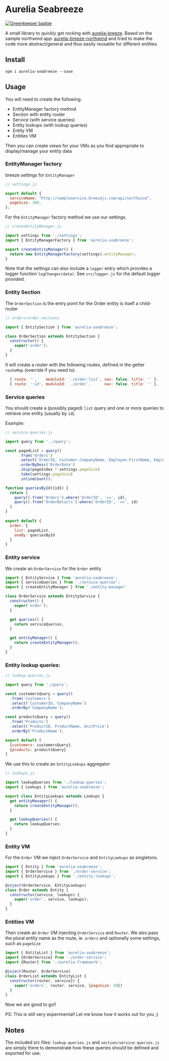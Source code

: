 # Aurelia Seabreeze

[![Greenkeeper badge](https://badges.greenkeeper.io/kristianmandrup/aurelia-seabreeze.svg)](https://greenkeeper.io/)

A small library to quickly get rocking with [aurelia-breeze](https://github.com/jdanyow/aurelia-breeze).
Based on the sample northwind app: [aurelia-breeze-northwind](https://github.com/jdanyow/aurelia-breeze-northwind) and tried
to make the code more abstract/general and thus easily reusable for different entities.

## Install

`npm i aurelia-seabreeze --save`

## Usage

You will need to create the following:

- EntityManager factory method
- Section with entity router
- Service (with service queries)
- Entity lookups (with lookup queries)
- Entity VM
- Entities VM

Then you can create views for your VMs as you find appropriate to display/manage your entity data

### EntityManager factory

breeze settings for `EntityManager`

```js
// settings.js

export default {
  serviceName: "http://sampleservice.breezejs.com/api/northwind",
  pageSize: 100,
};
```

For the `EntityManager` factory method we use our settings.

```js
// createEntityManager.js

import settings from './settings';
import { EntityManagerFactory } from 'aurelia-seabreeze';

export createEntityManager() {
  return new EntityManagerFactory(settings).entityManager;
} 
```

Note that the settings can also include a `logger` entry which provides a logger function `logChanges(data)`. 
See `src/logger.js` for the default logger provided. 

### Entity Section 

The `OrderSection` is the entry point for the Order entity is itself a child-router

```js
// orders/order-sections

import { EntitySection } from 'aurelia-seabreeze'; 

class OrderSection extends EntitySection {
  constructor() {
    super('order');
  }
}
```

It will create a router with the following routes, defined in the getter `routeMap` (override if you need to).

```js
  { route: '',    moduleId: `./order-list`, nav: false, title: '' },
  { route: ':id', moduleId: `./order`,      nav: false, title: '' },
```

### Service queries 

You should create a (possibly paged) `list` query and one or more queries to retrieve one entity (usually by `id`).

Example:

```js
// service-queries.js

import query from '../query';

const pagedList = query()
      .from('Orders')
      .select('OrderID, Customer.CompanyName, Employee.FirstName, Employee.LastName, OrderDate, Freight')
      .orderByDesc('OrderDate')
      .skip(pageIndex * settings.pageSize)
      .take(settings.pageSize)
      .inlineCount();

function queriesById({id}) {
  return [
    query().from('Orders').where('OrderID', '==', id),
    query().from('OrderDetails').where('OrderID', '==', id)
  ]
}
 
export default {
  order: {
    list: pagedList,
    oneBy: queriesById
  }
}  
```

### Entity service

We create an `OrderService` for the `Order` entity

```js
import { EntityService } from 'aurelia-seabreeze';
import { serviceQueries } from './service-queries';
import { createEntityManager } from './entity-manager'

class OrderService extends EntityService {
  constructor() {
    super('order');
  } 

  get queries() {
    return serviceQueries;
  }

  get entityManager() {
    return createEntityManager();
  }
}
```

### Entity lookup queries:

```js
// lookup-queries.js

import query from './query';

const customersQuery = query()
  .from('Customers')
  .select('CustomerID, CompanyName')
  .orderBy('CompanyName');

const productsQuery = query()
  .from('Products')
  .select('ProductID, ProductName, UnitPrice')
  .orderBy('ProductName');

export default [
  {customers: customersQuery},
  {products: productsQuery}
]
```

We use this to create an `EntityLookups` aggregator

```js
// lookups.js

import lookupQueries from './lookup-queries';
import { Lookups } from 'aurelia-seabreeze';

export class EntityLookups extends Lookups { 
  get entityManager() {
    return createEntityManager();
  }

  get lookupQueries() {
    return lookupQueries;
  }
}
```

### Entity VM

For the `Order` VM we inject `OrderService` and `EntityLookups` as singletons.

```js
import { Entity } from 'aurelia-seabreeze';
import { OrderService } from './order-service';
import { EntityLookups } from './entity-lookups';

@inject(OrderService, EntityLookups)
class Order extends Entity {
  constructor(service, lookups) {
    super('order', service, lookups);
  }
}
```

### Entities VM

Then create an `Order` VM injecting `OrderService` and `Router`.
We also pass the plural entity name as the route, ie. `orders` and optionally some settings, such as `pageSize` 

```js
import { EntityList } from 'aurelia-seabreeze';
import {OrderService} from './order-service';
import {Router} from './aurelia-framework';

@inject(Router, OrderService)
class OrderList extends EntityList {
  constructor(router, service}) {
    super('orders', router, service, {pageSize: 50})
  }  
}
```

Now we are good to go!!

PS: This is still very experimental! Let me know how it works out for you ;)

## Notes

The included src files: `lookup-queries.js` and `section/service-queries.js` are simply there to demonstrate 
how these queries should be defined and exported for use.